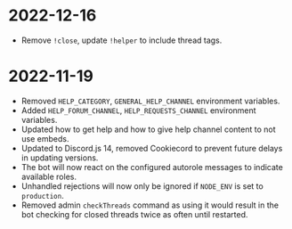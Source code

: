 # 2022-12-16

-   Remove `!close`, update `!helper` to include thread tags.

# 2022-11-19

-   Removed `HELP_CATEGORY`, `GENERAL_HELP_CHANNEL` environment variables.
-   Added `HELP_FORUM_CHANNEL`, `HELP_REQUESTS_CHANNEL` environment variables.
-   Updated how to get help and how to give help channel content to not use embeds.
-   Updated to Discord.js 14, removed Cookiecord to prevent future delays in updating versions.
-   The bot will now react on the configured autorole messages to indicate available roles.
-   Unhandled rejections will now only be ignored if `NODE_ENV` is set to `production`.
-   Removed admin `checkThreads` command as using it would result in the bot checking for closed threads twice as often until restarted.
